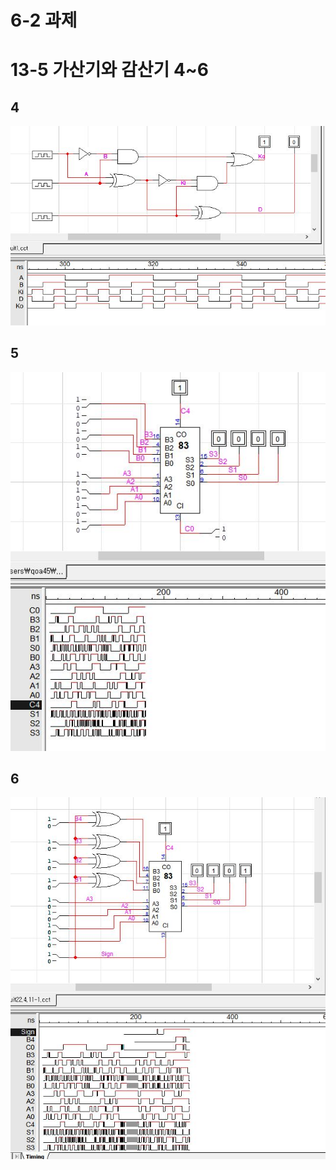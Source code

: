 # 6-2 과제
# 13-5 가산기와 감산기 4~6
## 4
![1](/img7/4.JPG)


## 5
![1](/img7/5.JPG)


## 6
![1](/img7/6.JPG)

